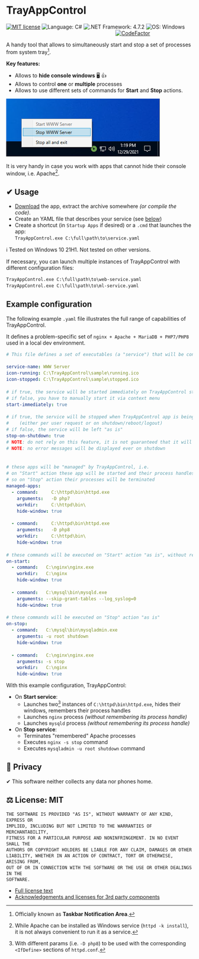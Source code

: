 # TrayAppControl 
[![MIT license](https://img.shields.io/github/license/tushev/trayappcontrol)](https://github.com/tushev/trayappcontrol/blob/main/LICENSE.txt) 
![Language: C#](https://img.shields.io/badge/lang-C%23-brightgreen) ![.NET Framework: 4.7.2](https://img.shields.io/badge/.NET%20Framework-4.7.2-blueviolet)
![OS: Windows](https://img.shields.io/badge/OS-Windows-blue)
                                                                           [![CodeFactor](https://www.codefactor.io/repository/github/tushev/trayappcontrol/badge)](https://www.codefactor.io/repository/github/tushev/trayappcontrol)

A handy tool that allows to simultaneously start and stop a set of processes from system tray[^2].

**Key features:**
* Allows to **hide console windows** 🖥 👍
* Allows to control  **one** or **multiple** processes  
* Allows to use different sets of commands for **Start** and **Stop** actions.

![ui](/docs/ui.png?raw=true)

It is very handy in case you work with apps that cannot hide their console window, i.e. Apache[^4].

## ✔ Usage
* [Download](https://github.com/tushev/trayappcontrol/releases) the app, extract the archive somewhere _(or compile the code)_.
* Create an YAML file that describes your service (see [below](#example-configuration))
* Create a shortcut (in `Startup Apps` if desired) or a `.cmd` that launches the app:<br>`TrayAppControl.exe C:\full\path\to\service.yaml`

ℹ Tested on Windows 10 21H1. Not tested on other versions.

If necessary, you can launch multiple instances of TrayAppControl with different configuration files:
```cmd
TrayAppControl.exe C:\full\path\to\web-service.yaml
TrayAppControl.exe C:\full\path\to\ml-service.yaml
```

## Example configuration

The following example `.yaml` file illustrates the full range of capabilities of TrayAppControl.

It defines a problem-specific set of `nginx + Apache + MariaDB + PHP7/PHP8` used in a local dev environment.

```yaml
# This file defines a set of executables (a "service") that will be controlled by TrayAppControl

service-name: WWW Server
icon-running: C:\TrayAppControl\sample\running.ico
icon-stopped: C:\TrayAppControl\sample\stopped.ico

# if true, the service will be started immediately on TrayAppControl start
# if false, you have to manually start it via context menu
start-immediately: true

# if true, the service will be stopped when TrayAppControl app is being closed
#    (either per user request or on shutdown/reboot/logout)
# if false, the service will be left "as is"
stop-on-shutdown: true
# NOTE: do not rely on this feature, it is not guaranteed that it will work in 100% cases
# NOTE: no error messages will be displayed ever on shutdown


# these apps will be "managed" by TrayAppControl, i.e.
# on "Start" action these app will be started and their process handles will be "remembered", 
# so on "Stop" action their processes will be terminated
managed-apps:
  - command:     C:\httpd\bin\httpd.exe
    arguments:   -D php7
    workdir:     C:\httpd\bin\
    hide-window: true

  - command:     C:\httpd\bin\httpd.exe
    arguments:   -D php8
    workdir:     C:\httpd\bin\
    hide-window: true

# these commands will be executed on "Start" action "as is", without remembering process handles
on-start:
  - command:   C:\nginx\nginx.exe
    workdir:   C:\nginx
    hide-window: true
  
  - command:   C:\mysql\bin\mysqld.exe
    arguments: --skip-grant-tables --log_syslog=0
    hide-window: true

# these commands will be executed on "Stop" action "as is"
on-stop:
  - command:   C:\mysql\bin\mysqladmin.exe
    arguments: -u root shutdown
    hide-window: true
    
  - command:   C:\nginx\nginx.exe
    arguments: -s stop
    workdir:   C:\nginx
    hide-window: true
```

With this example configuration, TrayAppControl:
* On **Start service**: 
  * Launches two[^3] instances of `C:\httpd\bin\httpd.exe`, hides their windows, remembers their process handles
  * Launches `nginx` process _(without remembering its process handle)_
  * Launches `mysqld` process _(without remembering its process handle)_
* On **Stop service**: 
  * Terminates "remembered" Apache processes
  * Executes `nginx -s stop` command
  * Executes `mysqladmin -u root shutdown` command

## 🔐 Privacy

✔ This software neither collects any data nor phones home.

## ⚖ License: MIT

```
THE SOFTWARE IS PROVIDED "AS IS", WITHOUT WARRANTY OF ANY KIND, EXPRESS OR
IMPLIED, INCLUDING BUT NOT LIMITED TO THE WARRANTIES OF MERCHANTABILITY,
FITNESS FOR A PARTICULAR PURPOSE AND NONINFRINGEMENT. IN NO EVENT SHALL THE
AUTHORS OR COPYRIGHT HOLDERS BE LIABLE FOR ANY CLAIM, DAMAGES OR OTHER
LIABILITY, WHETHER IN AN ACTION OF CONTRACT, TORT OR OTHERWISE, ARISING FROM,
OUT OF OR IN CONNECTION WITH THE SOFTWARE OR THE USE OR OTHER DEALINGS IN THE
SOFTWARE.
```
* [Full license text ](LICENSE.txt)
* [Acknowledgements and licenses for 3rd party components](3rdparty_licensing/3RDPARTY.txt)

[^2]: Officially known as **Taskbar Notification Area**.
[^3]: With different params (i.e. `-D php8`) to be used with the corresponding `<IfDefine>` sections of `httpd.conf`.
[^4]: While Apache can be installed as Windows service (`httpd -k install`), it is not always convenient to run it as a service.
